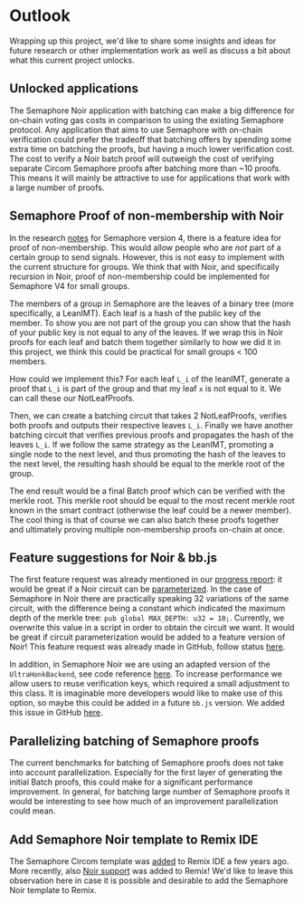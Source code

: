 # Outlook

Wrapping up this project, we'd like to share some insights and ideas for future research or other implementation work as well as discuss a bit about what this current project unlocks. 

## Unlocked applications

The Semaphore Noir application with batching can make a big difference for on-chain voting gas costs in comparison to using the existing Semaphore protocol. Any application that aims to use Semaphore with on-chain verification could prefer the tradeoff that batching offers by spending some extra time on batching the proofs, but having a much lower verification cost. The cost to verify a Noir batch proof will outweigh the cost of verifying separate Circom Semaphore proofs after batching more than ~10 proofs. This means it will mainly be attractive to use for applications that work with a large number of proofs. 

## Semaphore Proof of non-membership with Noir

In the research [notes](https://pse-team.notion.site/Semaphore-V4-Research-683cd07c4c1a4271bc555ba296ebefa3) for Semaphore version 4, there is a feature idea for proof of non-membership. This would allow people who are *not* part of a certain group to send signals. However, this is not easy to implement with the current structure for groups. We think that with Noir, and specifically recursion in Noir, proof of non-membership could be implemented for Semaphore V4 for small groups.

The members of a group in Semaphore are the leaves of a binary tree (more specifically, a LeanIMT). Each leaf is a hash of the public key of the member. To show you are not part of the group you can show that the hash of your public key is not equal to any of the leaves. If we wrap this in Noir proofs for each leaf and batch them together similarly to how we did it in this project, we think this could be practical for small groups < 100 members. 

How could we implement this? For each leaf `L_i` of the leanIMT, generate a proof that `L_i` is part of the group and that my leaf `x` is not equal to it. We can call these our NotLeafProofs. 

Then, we can create a batching circuit that takes 2 NotLeafProofs, verifies both proofs and outputs their respective leaves `L_i`. Finally we have another batching circuit that verifies previous proofs and propagates the hash of the leaves `L_i`. If we follow the same strategy as the LeanIMT, promoting a single node to the next level, and thus promoting the hash of the leaves to the next level, the resulting hash should be equal to the merkle root of the group. 

The end result would be a final Batch proof which can be verified with the merkle root. This merkle root should be equal to the most recent merkle root known in the smart contract (otherwise the leaf could be a newer member). The cool thing is that of course we can also batch these proofs together and ultimately proving multiple non-membership proofs on-chain at once. 

## Feature suggestions for Noir & bb.js

The first feature request was already mentioned in our [progress report](https://hashcloak.github.io/semaphore-noir-progress-report/): it would be great if a Noir circuit can be [parameterized](https://hashcloak.github.io/semaphore-noir-progress-report/discoveries.html#parameterizing-the-circuit-in-noir-vs-circom). In the case of Semaphore in Noir there are practically speaking 32 variations of the same circuit, with the difference being a constant which indicated the maximum depth of the merkle tree: `pub global MAX_DEPTH: u32 = 10;`. Currently, we overwrite this value in a script in order to obtain the circuit we want. It would be great if circuit parameterization would be added to a feature version of Noir! This feature request was already made in GitHub, follow status [here](https://github.com/noir-lang/noir/issues/3858). 

In addition, in Semaphore Noir we are using an adapted version of the `UltraHonkBackend`, see code reference [here](https://github.com/hashcloak/semaphore-noir/blob/noir-support-part2/packages/proof/src/ultrahonk.ts#L32). To increase performance we allow users to reuse verification keys, which required a small adjustment to this class. It is imaginable more developers would like to make use of this option, so maybe this could be added in a future `bb.js` version. We added this issue in GitHub [here](https://github.com/noir-lang/noir/issues/8717). 

## Parallelizing batching of Semaphore proofs

The current benchmarks for batching of Semaphore proofs does not take into account parallelization. Especially for the first layer of generating the initial Batch proofs, this could make for a significant performance improvement. In general, for batching large number of Semaphore proofs it would be interesting to see how much of an improvement parallelization could mean. 

## Add Semaphore Noir template to Remix IDE

The Semaphore Circom template was [added](https://medium.com/remix-ide/remix-release-v0-37-0-dbc750f7ab15) to Remix IDE a few years ago. More recently, also [Noir support](https://medium.com/remix-ide/remix-release-v0-59-0-306881e41984) was added to Remix! We'd like to leave this observation here in case it is possible and desirable to add the Semaphore Noir template to Remix. 
